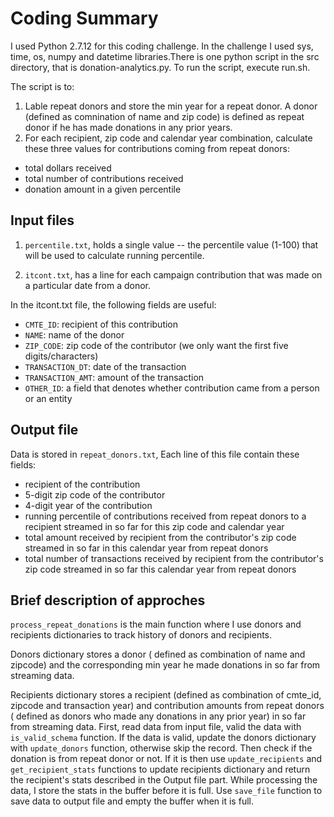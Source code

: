 # Coding Summary

I used Python 2.7.12 for this coding challenge. In the challenge I used sys, time, os, numpy and datetime libraries.There is one python script in the src directory, that is donation-analytics.py. To run the script, execute run.sh.

The script is to: 

1. Lable repeat donors and store the min year for a repeat donor. A donor (defined as comnination of name and zip code) is defined as repeat donor if he has made donations in any prior years.
2. For each recipient, zip code and calendar year combination, calculate these three values for contributions coming from repeat donors:

* total dollars received
* total number of contributions received 
* donation amount in a given percentile

## Input files

1. `percentile.txt`, holds a single value -- the percentile value (1-100) that will be used to calculate running percentile.

2. `itcont.txt`, has a line for each campaign contribution that was made on a particular date from a donor.

In the itcont.txt file, the following fields are useful:

* `CMTE_ID`: recipient of this contribution
* `NAME`: name of the donor
* `ZIP_CODE`:  zip code of the contributor (we only want the first five digits/characters)
* `TRANSACTION_DT`: date of the transaction
* `TRANSACTION_AMT`: amount of the transaction
* `OTHER_ID`: a field that denotes whether contribution came from a person or an entity 

## Output file

Data is stored in `repeat_donors.txt`, Each line of this file contain these fields:

* recipient of the contribution 
* 5-digit zip code of the contributor 
* 4-digit year of the contribution
* running percentile of contributions received from repeat donors to a recipient streamed in so far for this zip code and calendar year
* total amount received by recipient from the contributor's zip code streamed in so far in this calendar year from repeat donors
* total number of transactions received by recipient from the contributor's zip code streamed in so far this calendar year from repeat donors

## Brief description of approches

`process_repeat_donations` is the main function where I use donors and recipients dictionaries to track history of donors and recipients. 

Donors dictionary stores a donor ( defined as combination of name and zipcode) and the corresponding min year he made donations in so far from streaming data. 

Recipients dictionary stores a recipient (defined as combination of cmte_id, zipcode and transaction year) and contribution amounts from repeat donors ( defined as donors who made any donations in any prior year) in so far from streaming data. First, read data from input file, valid the data with `is_valid_schema` function. If the data is valid, update the donors dictionary with `update_donors` function, otherwise skip the record. Then check if the donation is from repeat donor or not. If it is then use `update_recipients` and `get_recipient_stats` functions to update recipients dictionary and return the recipient's stats described in the Output file part. While processing the data, I store the stats in the buffer before it is full. Use `save_file` function to save data to output file and empty the buffer when it is full. 
